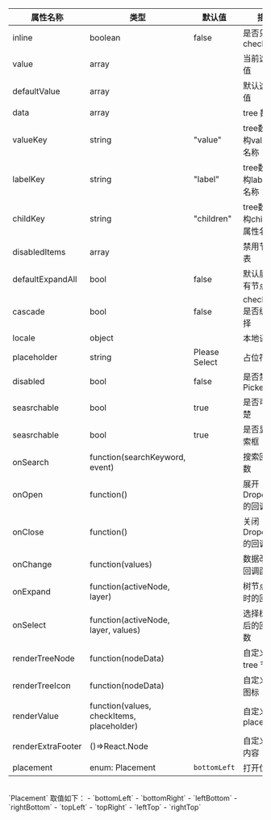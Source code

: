 
属性名称                 | 类型           | 默认值   | 描述
-------------------- | ---------------- | -----   | -------------------
inline                | boolean            |  false       | 是否只使用checktree
value                | array            |         | 当前选中的值
defaultValue         | array            |         | 默认选中的值
data                 | array            |         | tree 数据
valueKey             | string           | "value" | tree数据结构value属性名称
labelKey             | string           | "label" | tree数据结构label属性名称
childKey             | string           | "children" | tree数据结构children属性名称
disabledItems        | array            |         | 禁用节点列表
defaultExpandAll     | bool             | false   | 默认展开所有节点
cascade             | bool             | false   | checktree是否级联选择
locale | object | | 本地语言
placeholder | string | Please Select | 占位符
disabled | bool | false | 是否禁用 Picker
seasrchable | bool | true | 是否可以清楚
seasrchable | bool | true | 是否显示搜索框
onSearch | function(searchKeyword, event) || 搜索回调函数
onOpen | function() | |展开 Dropdown 的回调函数
onClose | function() | |关闭 Dropdown 的回调函数
onChange             | function(values)         |         | 数据改变的回调函数
onExpand             | function(activeNode, layer)         |         | 树节点展示时的回调
onSelect             | function(activeNode, layer, values)       |         | 选择树节点后的回调函数
renderTreeNode       | function(nodeData)         |         | 自定义渲染 tree 节点
renderTreeIcon       | function(nodeData)         |         | 自定义渲染 图标
renderValue    | function(values, checkItems, placeholder)| |自定义渲染placeholder
renderExtraFooter | ()=>React.Node | | 自定义页脚内容
placement | enum: Placement | `bottomLeft` | 打开位置

<br/>
`Placement` 取值如下：
- `bottomLeft`
- `bottomRight`
- `leftBottom`
- `rightBottom`
- `topLeft`
- `topRight`
- `leftTop`
- `rightTop`



